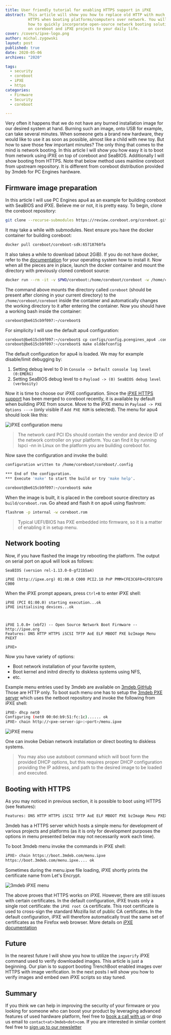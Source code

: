 ```yaml
---
title: User friendly tutorial for enabling HTTPS support in iPXE
abstract: This article will show you how to replace old HTTP with much safer
          HTTPS when booting platforms/computers over network. You will read
          how to quickly incorporate open-source network booting solution based
          on coreboot and iPXE projects to your daily life.
cover: /covers/ipxe-logo.png
author: michal.zygowski
layout: post
published: true
date: 2020-05-06
archives: "2020"

tags:
  - security
  - coreboot
  - iPXE
  - https
categories:
  - Firmware
  - Security
  - coreboot

---
```


Very often it happens that we do not have any burned installation image for our
desired system at hand. Burning such an image, onto USB for example, can take
several minutes. When someone gets a brand new hardware, they would like to use
it as soon as possible, almost like a child with new toy. But how to save those
few important minutes? The only thing that comes to the mind is network
booting. In this article I will show you how easy it is to boot from network
using iPXE on top of coreboot and SeaBIOS. Additionally I will show booting
from HTTPS. Note that below method uses mainline coreboot from upstream
repository. It is different from coreboot distribution provided by 3mdeb for PC
Engines hardware.

## Firmware image preparation

In this article I will use PC Engines apu4 as an example for building coreboot
with SeaBIOS and iPXE. Believe me or not, it is pretty easy. To begin, clone
the coreboot repository:

```bash
git clone --recurse-submodules https://review.coreboot.org/coreboot.git
```

It may take a while with submodules. Next ensure you have the docker container
for building coreboot:

```bash
docker pull coreboot/coreboot-sdk:65718760fa
```

It also takes a while to download (about 2GiB). If you do not have docker,
refer to the [documentation](https://docs.docker.com/get-docker/) for your
operating system how to install it. Now when all the pieces are in place,
launch the docker container and mount the directory with previously cloned
coreboot source:

```bash
docker run --rm -it -v $PWD/coreboot:/home/coreboot/coreboot -w /home/coreboot/coreboot coreboot/coreboot-sdk:65718760fa /bin/bash
```

The command above mounts the directory called `coreboot` (should be present
after cloning in your current directory) to the `/home/coreboot/coreboot`
inside the container and automatically changes the working directory to it
after entering the container. Now you should have a working bash inside the
container:

```bash
coreboot@be615cb9f097:~/coreboot$
```

For simplicity I will use the default apu4 configuration:

```bash
coreboot@be615cb9f097:~/coreboot$ cp configs/config.pcengines_apu4 .config
coreboot@be615cb9f097:~/coreboot$ make olddefconfig
```

The default configuration for apu4 is loaded. We may for example disable/limit
debugging by:

1. Setting debug level to 0 in `Console -> Default console log level (0:EMERG)`
2. Setting SeaBIOS debug level to o `Payload -> (0) SeaBIOS debug level (verbosity)`

Now it is time to choose our iPXE configuration. Since the 
[iPXE HTTPS support](https://review.coreboot.org/c/coreboot/+/31086) has been
merged to coreboot recently, it is available by default when building iPXE from
source. Move to the iPXE menu in `Payload -> PXE Options --->` (only visible if
`Add PXE ROM` is selected). The menu for apu4 should look like this:

![iPXE configuration menu](/img/pxe_https.png)

> The network card PCI IDs should contain the vendor and device ID of the
> network controller on your platform. You can find it by running lspci -nn in
> Linux on the platform you are building coreboot for.

Now save the configuration and invoke the build:

```bash
configuration written to /home/coreboot/coreboot/.config

*** End of the configuration.
*** Execute 'make' to start the build or try 'make help'.

coreboot@be615cb9f097:~/coreboot$ make
```

When the image is built, it is placed in the coreboot source directory as
`build/coreboot.rom`. Go ahead and flash it on apu4 using flashrom:

```bash
flashrom -p internal -w coreboot.rom
```

> Typical UEFI/BIOS has PXE embedded into firmware, so it is a matter of
> enabling it in setup menu.

## Network booting

Now, if you have flashed the image try rebooting the platform. The output on
serial port on apu4 will look as follows:

```
SeaBIOS (version rel-1.13.0-0-gf21b5a4)

iPXE (http://ipxe.org) 01:00.0 C000 PCI2.10 PnP PMM+CFE3C6F0+CFD7C6F0 C000
```

When the iPXE prompt appears, press `Ctrl+B` to enter iPXE shell:

```
iPXE (PCI 01:00.0) starting execution...ok
iPXE initialising devices...ok



iPXE 1.0.0+ (ebf2) -- Open Source Network Boot Firmware -- http://ipxe.org
Features: DNS HTTP HTTPS iSCSI TFTP AoE ELF MBOOT PXE bzImage Menu PXEXT

iPXE>
```

Now you have variety of options:

- Boot network installation of your favorite system,
- Boot kernel and initrd directly to diskless systems using NFS,
- etc.

Example menu entries used by 3mdeb are available on [3mdeb GitHub](https://github.com/3mdeb/netboot/blob/master/menu.ipxe)
Those are HTTP only. To boot such menu one has to setup the [3mdeb PXE server](https://github.com/3mdeb/pxe-server)
which uses the netboot repository and invoke the following from iPXE shell:

```bash
iPXE> dhcp net0
Configuring (net0 00:0d:b9:51:fc:1c)...... ok
iPXE> chain http://<pxe-server-ip>:<port>/menu.ipxe
```

![iPXE menu](/img/pxe_menu.png)

One can invoke Debian network installation or direct booting to diskless
systems.

> You may also use autoboot command which will boot form the provided DHCP
> options, but this requires proper DHCP configuration providing the IP
> address, and path to the desired image to be loaded and executed.

## Booting with HTTPS

As you may noticed in previous section, it is possible to boot using HTTPS (see
features):

```bash
Features: DNS HTTP HTTPS iSCSI TFTP AoE ELF MBOOT PXE bzImage Menu PXEXT
```

3mdeb has a HTTPS server which hosts a simple menu for development of various
projects and platforms (as it is only for development purposes the options in
menu presented below may not necessarily work each time).

To boot 3mdeb menu invoke the commands in iPXE shell:

```bash
iPXE> chain https://boot.3mdeb.com/menu.ipxe
https://boot.3mdeb.com/menu.ipxe.... ok
```

Sometimes during the menu.ipxe file loading, iPXE shortly prints the
certificate name from Let's Encrypt.

![3mdeb iPXE menu](/img/3mdeb_pxe_menu.png)

The above proves that HTTPS works on iPXE. However, there are still issues with
certain certificates. In the default configuration, iPXE trusts only a single
root certificate: the `iPXE root CA` certificate. This root certificate is used
to cross-sign the standard Mozilla list of public CA certificates. In the
default configuration, iPXE will therefore automatically trust the same set of
certificates as the Firefox web browser. More details on [iPXE documentation](https://ipxe.org/crypto)

## Future

In the nearest future I will show you how to utilize the `imgverify` iPXE
command used to verify downloaded images. This article is just a beginning. Our
plan is to support booting TrenchBoot enabled images over HTTPS with image
verification. In the next posts I will show you how to verify images and embed
own iPXE scripts so stay tuned.

## Summary

If you think we can help in improving the security of your firmware or you
looking for someone who can boost your product by leveraging advanced features
of used hardware platform, feel free to [book a call with us](https://calendly.com/3mdeb/consulting-remote-meeting)
or drop us email to `contact<at>3mdeb<dot>com`. If you are interested in similar
content feel free to [sign up to our newsletter](http://eepurl.com/gfoekD)
